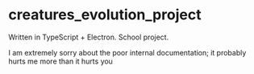 # creatures_evolution_project

Written in TypeScript + Electron. School project.


I am extremely sorry about the poor internal documentation; it probably hurts me more than it hurts you 